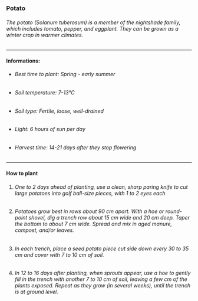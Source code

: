 ### Potato

###### The potato (Solanum tuberosum) is a member of the nightshade family, which includes tomato, pepper, and eggplant. They can be grown as a winter crop in warmer climates.

---

#### Informations:

- ###### Best time to plant: Spring - early summer
- ###### Soil temperature: 7-13°C
- ###### Soil type: Fertile, loose, well-drained
- ###### Light: 6 hours of sun per day
- ###### Harvest time: 14-21 days after they stop flowering

---

#### How to plant

1. ###### One to 2 days ahead of planting, use a clean, sharp paring knife to cut large potatoes into golf ball-size pieces, with 1 to 2 eyes each
2. ###### Potatoes grow best in rows about 90 cm apart. With a hoe or round-point shovel, dig a trench row about 15 cm wide and 20 cm deep. Taper the bottom to about 7 cm wide. Spread and mix in aged manure, compost, and/or leaves.
3. ###### In each trench, place a seed potato piece cut side down every 30 to 35 cm and cover with 7 to 10 cm of soil.
4. ###### In 12 to 16 days after planting, when sprouts appear, use a hoe to gently fill in the trench with another 7 to 10 cm of soil, leaving a few cm of the plants exposed. Repeat as they grow (in several weeks), until the trench is at ground level.

